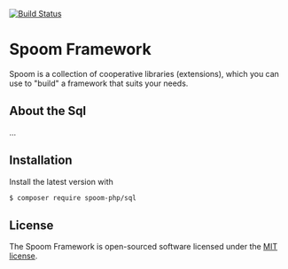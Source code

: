 [![Build Status](https://travis-ci.org/spoom-php/sql.svg?branch=development)](https://travis-ci.org/spoom-php/sql)  

# Spoom Framework
Spoom is a collection of cooperative libraries (extensions), which you can use to "build" a framework that suits your needs.

## About the Sql
...

## Installation
Install the latest version with

```bash
$ composer require spoom-php/sql
```

## License
The Spoom Framework is open-sourced software licensed under the [MIT license](http://opensource.org/licenses/MIT).
